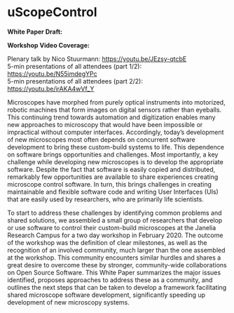 # uScopeControl

**White Paper Draft:**

**Workshop Video Coverage:**

Plenary talk by Nico Stuurmann:  https://youtu.be/JEzsy-qtcbE  
5-min presentations of all attendees (part 1/2):  https://youtu.be/N55imdegYPc  
5-min presentations of all attendees (part 2/2):  https://youtu.be/irAKA4wVf_Y

Microscopes have morphed from purely optical instruments into motorized, robotic machines that form images on digital sensors rather than eyeballs. This continuing trend towards automation and digitization enables many new approaches to microscopy that would have been impossible or impractical without computer interfaces.  Accordingly, today’s development of new microscopes most often depends on concurrent software development to bring these custom-build systems to life. This dependence on software brings opportunities and challenges. Most importantly, a key challenge while developing new microscopes is to develop the appropriate software. Despite the fact that software is easily copied and distributed, remarkably few opportunities are available to share experiences creating microscope control software. In turn, this brings challenges in creating maintainable and flexible software code and writing User Interfaces (UIs) that are easily used by researchers, who are primarily life scientists.   

To start to address these challenges by identifying common problems and shared solutions, we assembled a small group of researchers that develop or use software to control their custom-build microscopes at the Janelia Research Campus for a two day workshop in February 2020.  The outcome of the workshop was the definition of clear milestones, as well as the recognition of an involved community, much larger than the one assembled at the workshop. This community encounters similar hurdles and shares a great desire to overcome these by stronger, community-wide collaborations on Open Source Software.  This White Paper summarizes the major issues identified, proposes approaches to address these as a community, and outlines the next steps that can be taken to develop a framework facilitating shared microscope software development, significantly speeding up development of new microscopy systems.
